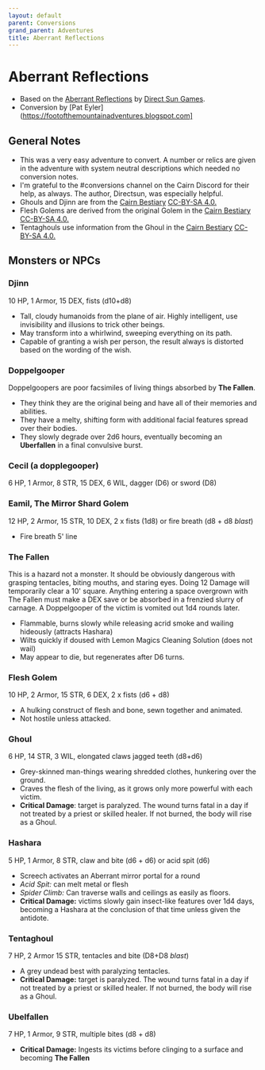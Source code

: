 ```yaml
---
layout: default
parent: Conversions
grand_parent: Adventures
title: Aberrant Reflections
---
```


# Aberrant Reflections

- Based on the [Aberrant Reflections](https://www.exaltedfuneral.com/products/aberrant-reflections-pdf) by [Direct Sun Games](https://www.directsungames.com/).
- Conversion by [Pat Eyler](https://footofthemountainadventures.blogspot.com]

## General Notes
- This was a very easy adventure to convert. A number or relics are given in the adventure with system neutral descriptions which needed no conversion notes.
- I'm grateful to the #conversions channel on the Cairn Discord for their help, as always. The author, Directsun, was especially helpful.
- Ghouls and Djinn are from the [Cairn Bestiary](https://cairnrpg.com/resources/monsters/) [CC-BY-SA 4.0.](https://creativecommons.org/licenses/by-sa/4.0)
- Flesh Golems are derived from the original Golem in the [Cairn Bestiary](https://cairnrpg.com/resources/monsters/) [CC-BY-SA 4.0.](https://creativecommons.org/licenses/by-sa/4.0)
- Tentaghouls use information from the Ghoul in the [Cairn Bestiary](https://cairnrpg.com/resources/monsters/) [CC-BY-SA 4.0.](https://creativecommons.org/licenses/by-sa/4.0)

## Monsters or NPCs

### Djinn

10 HP, 1 Armor, 15 DEX, fists (d10+d8)

- Tall, cloudy humanoids from the plane of air. Highly intelligent, use invisibility and illusions to trick other beings.
- May transform into a whirlwind, sweeping everything on its path.
- Capable of granting a wish per person, the result always is distorted based on the wording of the wish.

### Doppelgooper

Doppelgoopers are poor facsimiles of living things absorbed by **The Fallen**.

- They think they are the original being and have all of their memories and abilities.
- They have a melty, shifting form with additional facial features spread over their bodies.
- They slowly degrade over 2d6 hours, eventually becoming an **Uberfallen** in a final convulsive burst.

### 	Cecil (a dopplegooper)

​6 HP, 1 Armor, 8 STR, 15 DEX, 6 WIL, dagger (D6) or sword (D8)

### Eamil, The Mirror Shard Golem

12 HP, 2 Armor, 15 STR,  10 DEX, 2 x fists (1d8) or fire breath (d8 + d8 *blast*)

- Fire breath 5' line

### The Fallen

This is a hazard not a monster. It should be obviously dangerous with grasping tentacles, biting mouths, and staring eyes.  Doing 12 Damage will temporarily clear a 10' square. Anything entering a space overgrown with The Fallen must make a DEX save or be absorbed in a frenzied slurry of carnage. A Doppelgooper of the victim is vomited out 1d4 rounds later.

- Flammable, burns slowly while releasing acrid smoke and wailing hideously (attracts Hashara)
- Wilts quickly if doused with Lemon Magics Cleaning Solution (does not wail)
- May appear to die, but regenerates after D6 turns. 

### Flesh Golem

10 HP, 2 Armor, 15 STR,  6 DEX, 2 x fists (d6 + d8)

- A hulking construct of flesh and bone, sewn together and animated.
- Not hostile unless attacked.

### Ghoul

6 HP, 14 STR, 3 WIL, elongated claws jagged teeth (d8+d6)

- Grey-skinned man-things wearing shredded clothes, hunkering over the ground.
- Craves the flesh of the living, as it grows only more powerful with each victim.
- **Critical Damage**: target is paralyzed. The wound turns fatal in a day if not treated by a priest or skilled healer. If not burned, the body will rise as a Ghoul.

### Hashara

5 HP, 1 Armor, 8 STR, claw and bite (d6 + d6) or acid spit (d6) 

- Screech activates an Aberrant mirror portal for a round
- *Acid Spit:* can melt metal or flesh
- *Spider Climb:* Can traverse walls and ceilings as easily as floors.
- **Critical Damage:** victims slowly gain insect-like features over 1d4 days, becoming a Hashara at the conclusion of that time unless given the antidote.

### Tentaghoul

7 HP, 2 Armor 15 STR, tentacles and bite (D8+D8 *blast*)

- A grey undead best with paralyzing tentacles.
- **Critical Damage:**  target is paralyzed. The wound turns fatal in a day if not treated by a priest or skilled healer. If not burned, the body will rise as a Ghoul.

### Ubelfallen

7 HP, 1 Armor, 9 STR, multiple bites (d8 + d8) 

- **Critical Damage:** Ingests its victims before clinging to a surface and becoming **The Fallen**


